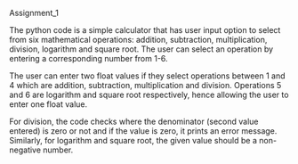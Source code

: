 Assignment_1

The python code is a simple calculator that has user input option to select from six mathematical operations: addition, subtraction, multiplication, division, logarithm and square root. The user can select an operation by entering a corresponding number from 1-6.

The user can enter two float values if they select operations between 1 and 4 which are addition, subtraction, multiplication and division. Operations 5 and 6 are logarithm and square root respectively, hence allowing the user to enter one float value.

For division, the code checks where the denominator (second value entered) is zero or not and if the value is zero, it prints an error message. Similarly, for logarithm and square root, the given value should be a non-negative number.
